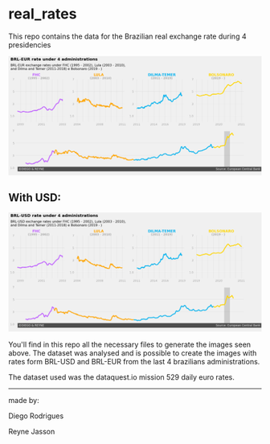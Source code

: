 # real_rates
This repo contains the data for the Brazilian real exchange rate during 4 presidencies 

![rates](rates.png)

## With USD:

![rates_usd](rates_usd.png)

You'll find in this repo all the necessary files to generate the images seen above. The dataset was analysed and is possible to create the images with rates form BRL-USD and BRL-EUR from the last 4 brazilians administrations.

The dataset used was the dataquest.io mission 529 daily euro rates.

----
made by: 

Diego Rodrigues

Reyne Jasson
